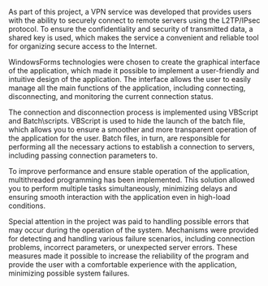 As part of this project, a VPN service was developed that provides users with the ability to securely connect to remote servers using the L2TP/IPsec protocol. To ensure the confidentiality and security of transmitted data, a shared key is used, which makes the service a convenient and reliable tool for organizing secure access to the Internet.



WindowsForms technologies were chosen to create the graphical interface of the application, which made it possible to implement a user-friendly and intuitive design of the application. The interface allows the user to easily manage all the main functions of the application, including connecting, disconnecting, and monitoring the current connection status.



The connection and disconnection process is implemented using VBScript and Batch\scripts. VBScript is used to hide the launch of the batch file, which allows you to ensure a smoother and more transparent operation of the application for the user. Batch files, in turn, are responsible for performing all the necessary actions to establish a connection to servers, including passing connection parameters to.



To improve performance and ensure stable operation of the application, multithreaded programming has been implemented. This solution allowed you to perform multiple tasks simultaneously, minimizing delays and ensuring smooth interaction with the application even in high-load conditions.



Special attention in the project was paid to handling possible errors that may occur during the operation of the system. Mechanisms were provided for detecting and handling various failure scenarios, including connection problems, incorrect parameters, or unexpected server errors. These measures made it possible to increase the reliability of the program and provide the user with a comfortable experience with the application, minimizing possible system failures.
